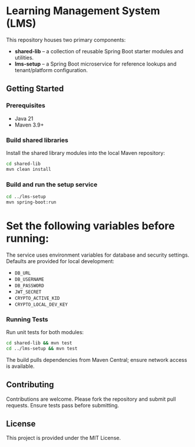 # Learning Management System (LMS)

This repository houses two primary components:

- **shared-lib** – a collection of reusable Spring Boot starter modules and utilities.
- **lms-setup** – a Spring Boot microservice for reference lookups and tenant/platform configuration.

## Getting Started

### Prerequisites
- Java 21
- Maven 3.9+

### Build shared libraries
Install the shared library modules into the local Maven repository:

```bash
cd shared-lib
mvn clean install
```

### Build and run the setup service

```bash
cd ../lms-setup
mvn spring-boot:run
```

Set the following variables before running:
=======
The service uses environment variables for database and security settings. Defaults are provided for local development:
- `DB_URL`
- `DB_USERNAME`
- `DB_PASSWORD`
- `JWT_SECRET`
- `CRYPTO_ACTIVE_KID`
- `CRYPTO_LOCAL_DEV_KEY`

### Running Tests

Run unit tests for both modules:

```bash
cd shared-lib && mvn test
cd ../lms-setup && mvn test
```

The build pulls dependencies from Maven Central; ensure network access is available.

## Contributing
Contributions are welcome. Please fork the repository and submit pull requests. Ensure tests pass before submitting.

## License
This project is provided under the MIT License.

